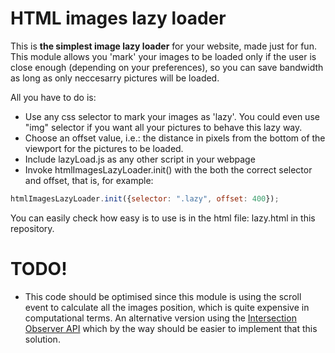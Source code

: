 # HTML images lazy loader

This is **the simplest image lazy loader** for your website, made just for fun. This module allows you 'mark' your images to be loaded only if the user is close enough (depending on your preferences), so you can save bandwidth as long as only neccesarry pictures will be loaded.

All you have to do is:
  - Use any css selector to mark your images as 'lazy'. You could even use "img" selector if you want all your pictures to behave this lazy way.
  - Choose an offset value, i.e.: the distance in pixels from the bottom of the viewport for the pictures to be loaded.
  - Include lazyLoad.js as any other script in your webpage
  - Invoke htmlImagesLazyLoader.init() with the both the correct selector and offset, that is, for example:

```js
htmlImagesLazyLoader.init({selector: ".lazy", offset: 400});
```

You can easily check how easy is to use is in the html file: lazy.html in this repository.

# TODO!

* This code should be optimised since this module is using the scroll event to calculate all the images position, which is quite expensive in computational terms. An alternative version using the [Intersection Observer API](https://developer.mozilla.org/en-US/docs/Web/API/Intersection_Observer_API) which by the way should be easier to implement that this solution.
